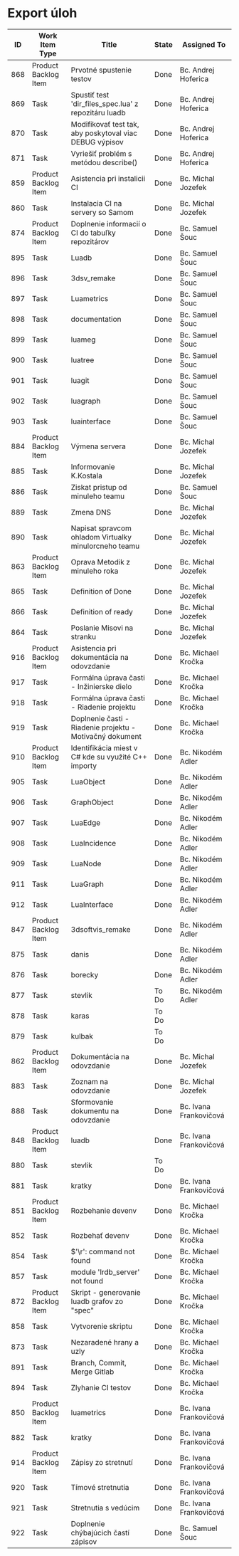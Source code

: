 # Export úloh

| **ID** |  **Work Item Type**  | **Title** |    **State**    | **Assigned To** |
|--------|--------------------|-----------|-----------------|-----------|
|868	|Product Backlog Item|	Prvotné spustenie testov	|Done|	Bc. Andrej Hoferica|
|869	|Task|	Spustiť test 'dir_files_spec.lua' z repozitáru luadb	|Done|	Bc. Andrej Hoferica|
|870	|Task|	Modifikovať test tak, aby poskytoval viac DEBUG výpisov	|Done|	Bc. Andrej Hoferica|
|871	|Task|	Vyriešiť problém s metódou describe()	|Done|	Bc. Andrej Hoferica|
|859	|Product Backlog Item|	Asistencia pri instalicii CI	|Done|	Bc. Michal Jozefek|
|860	|Task|	Instalacia CI na servery so Samom	|Done|	Bc. Michal Jozefek|
|874	|Product Backlog Item|	Doplnenie informacií o CI do tabuľky repozitárov	|Done|	Bc. Samuel Šouc|
|895	|Task|	Luadb	|Done|	Bc. Samuel Šouc|
|896	|Task|	3dsv_remake	|Done|	Bc. Samuel Šouc|
|897	|Task|	Luametrics	|Done|	Bc. Samuel Šouc|
|898	|Task|	documentation	|Done|	Bc. Samuel Šouc|
|899	|Task|	luameg	|Done|	Bc. Samuel Šouc|
|900	|Task|	luatree	|Done|	Bc. Samuel Šouc|
|901	|Task|	luagit	|Done|	Bc. Samuel Šouc|
|902	|Task|	luagraph	|Done|	Bc. Samuel Šouc|
|903	|Task|	luainterface	|Done|	Bc. Samuel Šouc|
|884	|Product Backlog Item|	Výmena servera	|Done|	Bc. Michal Jozefek|
|885	|Task|	Informovanie K.Kostala	|Done|	Bc. Michal Jozefek|
|886	|Task|	Ziskat pristup od minuleho teamu	|Done|	Bc. Samuel Šouc|
|889	|Task|	Zmena DNS	|Done|	Bc. Michal Jozefek|
|890	|Task|	Napisat spravcom ohladom Virtualky minulorcneho teamu	|Done|	Bc. Michal Jozefek|
|863	|Product Backlog Item|	Oprava Metodik z minuleho roka	|Done|	Bc. Michal Jozefek|
|865	|Task|	Definition of Done	|Done|	Bc. Michal Jozefek|
|866	|Task|	Definition of ready	|Done|	Bc. Michal Jozefek|
|864	|Task|	Poslanie Misovi na stranku	|Done|	Bc. Michal Jozefek|
|916	|Product Backlog Item|	Asistencia pri dokumentácia na odovzdanie	|Done|	Bc. Michael Kročka|
|917	|Task|	Formálna úprava časti - Inžinierske dielo	|Done|	Bc. Michael Kročka|
|918	|Task|	Formálna úprava časti - Riadenie projektu	|Done|	Bc. Michael Kročka|
|919	|Task|	Doplnenie časti - Riadenie projektu - Motivačný dokument	|Done|	Bc. Michael Kročka|
|910	|Product Backlog Item|	Identifikácia miest v C# kde su využité C++ importy	|Done|	Bc. Nikodém Adler|
|905	|Task|	LuaObject	|Done|	Bc. Nikodém Adler|
|906	|Task|	GraphObject	|Done|	Bc. Nikodém Adler|
|907	|Task|	LuaEdge	|Done|	Bc. Nikodém Adler|
|908	|Task|	LuaIncidence	|Done|	Bc. Nikodém Adler|
|909	|Task|	LuaNode	|Done|	Bc. Nikodém Adler|
|911	|Task|	LuaGraph	|Done|	Bc. Nikodém Adler|
|912	|Task|	LuaInterface	|Done|	Bc. Nikodém Adler|
|847	|Product Backlog Item|	3dsoftvis_remake	|Done|	Bc. Nikodém Adler|
|875	|Task|	danis	|Done|	Bc. Nikodém Adler|
|876	|Task|	borecky	|Done|	Bc. Nikodém Adler|
|877	|Task|	stevlik	|To Do|	Bc. Nikodém Adler|
|878	|Task|	karas	|To Do|	
|879	|Task|	kulbak	|To Do|	
|862	|Product Backlog Item|	Dokumentácia na odovzdanie	|Done|	Bc. Michal Jozefek|
|883	|Task|	Zoznam na odovzdanie	|Done|	Bc. Michal Jozefek|
|888	|Task|	Sformovanie dokumentu na odovzdanie	|Done|	Bc. Ivana Frankovičová|
|848	|Product Backlog Item|	luadb	|Done|	Bc. Ivana Frankovičová|
|880	|Task|	stevlik	|To Do|	
|881	|Task|	kratky	|Done|	Bc. Ivana Frankovičová|
|851	|Product Backlog Item|	Rozbehanie devenv	|Done|	Bc. Michael Kročka|
|852	|Task|	Rozbehať devenv	|Done|	Bc. Michael Kročka|
|854	|Task|	$'\r': command not found	|Done|	Bc. Michael Kročka|
|857	|Task|	module 'lrdb_server' not found	|Done|	Bc. Michael Kročka|
|872	|Product Backlog Item|	Skript - generovanie luadb grafov zo "spec"	|Done|	Bc. Michael Kročka|
|858	|Task|	Vytvorenie skriptu	|Done|	Bc. Michael Kročka|
|873	|Task|	Nezaradené hrany a uzly	|Done|	Bc. Michael Kročka|
|891	|Task|	Branch, Commit, Merge Gitlab	|Done|	Bc. Michael Kročka|
|894	|Task|	Zlyhanie CI testov	|Done|	Bc. Michael Kročka|
|850	|Product Backlog Item|	luametrics	|Done|	Bc. Ivana Frankovičová|
|882	|Task|	kratky	|Done|	Bc. Ivana Frankovičová|
|914	|Product Backlog Item|	Zápisy zo stretnutí	|Done|	Bc. Ivana Frankovičová|
|920	|Task|	Tímové stretnutia	|Done|	Bc. Ivana Frankovičová|
|921	|Task|	Stretnutia s vedúcim	|Done|	Bc. Ivana Frankovičová|
|922	|Task|	Doplnenie chýbajúcich častí zápisov	|Done|	Bc. Samuel Šouc|
